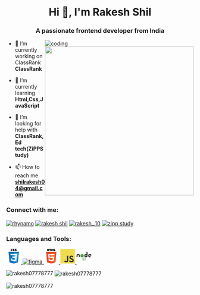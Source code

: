 <h1 align="center">Hi 👋, I'm Rakesh Shil</h1>
<h3 align="center">A passionate frontend developer from India</h3>
<img align="right" alt="coding" width="400" src="https://miro.medium.com/v2/resize:fit:1358/1*qG18a09h0wSBZjPZlwUJnw.gif">

<p align="left"> </p>
<img align="right" width="400" height="400" src="https://github.com/Rakesh07778777/Rakesh07778777/blob/main/1_qG18a09h0wSBZjPZlwUJnw.gif" />

- 🔭 I’m currently working on ClassRank **ClassRank**

- 🌱 I’m currently learning **Html,Css,JavaScript**

- 🤝 I’m looking for help with **ClassRank, Ed tech(ZiPPStudy)**

- 📫 How to reach me **shilrakesh04@gmail.com**

<h3 align="left">Connect with me:</h3>
<p align="left">
<a href="https://twitter.com/rhynamo" target="blank"><img align="center" src="https://raw.githubusercontent.com/rahuldkjain/github-profile-readme-generator/master/src/images/icons/Social/twitter.svg" alt="rhynamo" height="30" width="40" /></a>
<a href="https://fb.com/rakesh shil" target="blank"><img align="center" src="https://raw.githubusercontent.com/rahuldkjain/github-profile-readme-generator/master/src/images/icons/Social/facebook.svg" alt="rakesh shil" height="30" width="40" /></a>
<a href="https://instagram.com/rakesh_.10" target="blank"><img align="center" src="https://raw.githubusercontent.com/rahuldkjain/github-profile-readme-generator/master/src/images/icons/Social/instagram.svg" alt="rakesh_.10" height="30" width="40" /></a>
<a href="https://www.youtube.com/c/zipp study" target="blank"><img align="center" src="https://raw.githubusercontent.com/rahuldkjain/github-profile-readme-generator/master/src/images/icons/Social/youtube.svg" alt="zipp study" height="30" width="40" /></a>
</p>

<h3 align="left">Languages and Tools:</h3>
<p align="left"> <a href="https://www.w3schools.com/css/" target="_blank" rel="noreferrer"> <img src="https://raw.githubusercontent.com/devicons/devicon/master/icons/css3/css3-original-wordmark.svg" alt="css3" width="40" height="40"/> </a> <a href="https://www.figma.com/" target="_blank" rel="noreferrer"> <img src="https://www.vectorlogo.zone/logos/figma/figma-icon.svg" alt="figma" width="40" height="40"/> </a> <a href="https://www.w3.org/html/" target="_blank" rel="noreferrer"> <img src="https://raw.githubusercontent.com/devicons/devicon/master/icons/html5/html5-original-wordmark.svg" alt="html5" width="40" height="40"/> </a> <a href="https://developer.mozilla.org/en-US/docs/Web/JavaScript" target="_blank" rel="noreferrer"> <img src="https://raw.githubusercontent.com/devicons/devicon/master/icons/javascript/javascript-original.svg" alt="javascript" width="40" height="40"/> </a> <a href="https://nodejs.org" target="_blank" rel="noreferrer"> <img src="https://raw.githubusercontent.com/devicons/devicon/master/icons/nodejs/nodejs-original-wordmark.svg" alt="nodejs" width="40" height="40"/> </a> </p>

<p><img align="left" src="https://github-readme-stats.vercel.app/api/top-langs?username=rakesh07778777&show_icons=true&locale=en&layout=compact" alt="rakesh07778777" /></p>

<p>&nbsp;<img align="center" src="https://github-readme-stats.vercel.app/api?username=rakesh07778777&show_icons=true&locale=en" alt="rakesh07778777" /></p>

<p><img align="center" src="https://github-readme-streak-stats.herokuapp.com/?user=rakesh07778777&" alt="rakesh07778777" /></p>
